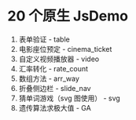 # 20 个原生 JsDemo

1. 表单验证 - table
2. 电影座位预定 - cinema_ticket
3. 自定义视频播放器 - video
4. 汇率转化 - rate_count
5. 数组方法 - arr_way
6. 折叠侧边栏 - slide_nav
7. 猜单词游戏（svg 图使用） - svg
8. 遗传算法求极大值 - GA
